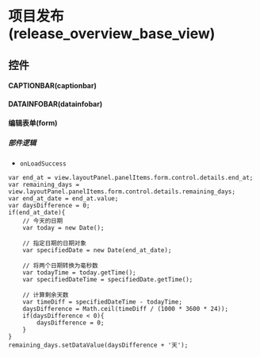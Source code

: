 # 项目发布(release_overview_base_view)  <!-- {docsify-ignore-all} -->



## 控件
#### CAPTIONBAR(captionbar)
#### DATAINFOBAR(datainfobar)
#### 编辑表单(form)

##### 部件逻辑
* `onLoadSuccess`
```
var end_at = view.layoutPanel.panelItems.form.control.details.end_at;
var remaining_days = view.layoutPanel.panelItems.form.control.details.remaining_days;
var end_at_date = end_at.value;
var daysDifference = 0;
if(end_at_date){
    // 今天的日期
    var today = new Date();

    // 指定日期的日期对象
    var specifiedDate = new Date(end_at_date);

    // 将两个日期转换为毫秒数
    var todayTime = today.getTime();
    var specifiedDateTime = specifiedDate.getTime();

    // 计算剩余天数
    var timeDiff = specifiedDateTime - todayTime;
    daysDifference = Math.ceil(timeDiff / (1000 * 3600 * 24));
    if(daysDifference < 0){
        daysDifference = 0;
    }
}
remaining_days.setDataValue(daysDifference + '天');

```


<script>
 const { createApp } = Vue
  createApp({
    data() {
      return {

      }
    }
  }).use(ElementPlus).mount('#app')
</script>